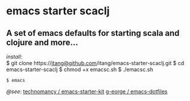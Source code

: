 # emacs starter scaclj
A set of emacs defaults for starting scala and clojure and more...
---------------------
*install*:  
    $ git clone https://itang@github.com/itang/emacs-starter-scaclj.git
    $ cd emacs-starter-scaclj
    $ chmod +x emacsc.sh
    $ ./emacsc.sh

    $ emacs


*@see*:
[technomancy /
emacs-starter-kit](https://github.com/technomancy/emacs-starter-kit) 
[g-eorge / emacs-dotfiles](https://github.com/g-eorge/emacs-dotfiles)
